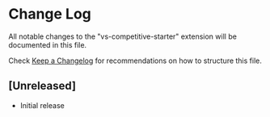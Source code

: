 # Change Log

All notable changes to the "vs-competitive-starter" extension will be documented in this file.

Check [Keep a Changelog](http://keepachangelog.com/) for recommendations on how to structure this file.

## [Unreleased]

- Initial release